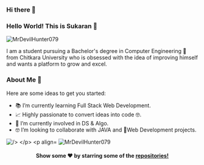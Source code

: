 ### Hi there 👋
### Hello World! This is Sukaran 👋

<p align="left"> 
	<img src="https://komarev.com/ghpvc/?username=MrDevilHunter079" alt="MrDevilHunter079" /> 
	<a href="https://github.com/MrDevilHunter079?tab=repositories"><img src="https://badges.pufler.dev/repos/MrDevilHunter079" alt="" /> </a>
</p>

I am a student pursuing a Bachelor's degree in Computer Engineering 🎒 from Chitkara University who is obsessed with the idea of improving himself and wants a platform to grow and excel.

### About Me 🚀

Here are some ideas to get you started:

- 📚 I’m currently learning Full Stack Web Development.
- 📈 Highly passionate to convert ideas into code 🤓.
- 🔭 I’m currently involved in DS & Algo.
- 🤓 I’m looking to collaborate with JAVA and 🤩Web Development  projects.

<p align="align"> <img src="https://github-readme-stats.vercel.app/api?username=MrDevilHunter079&show_icons=true" alt=" /> </p>
<p align="center"> <img src="https://github-readme-stats.vercel.app/api/top-langs/?username=MrDevilHunter079&layout=compact" alt="MrDevilHunter079" /> </p>

<p align="center">
<h4 align="center">Show some ❤️ by starring some of the <a href="https://github.com/urvesh254?tab=repositories"> repositories!</a></h4>
</p>



<!-- 
-->
<!--
**MrDevilHunter079/MrDevilHunter079** is a ✨ _special_ ✨ repository because its `README.md` (this file) appears on your GitHub profile.

Here are some ideas to get you started:

- 🔭 I’m currently working on ...
- 🌱 I’m currently learning ...
- 👯 I’m looking to collaborate on ...
- 🤔 I’m looking for help with ...
- 💬 Ask me about ...
- 📫 How to reach me: ...
- 😄 Pronouns: ...
- ⚡ Fun fact: ...
-->
